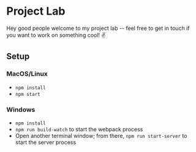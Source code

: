 # Project Lab

Hey good people welcome to my project lab -- feel free to get in touch if you want to work on something cool! :v:

## Setup

### MacOS/Linux

* `npm install`
* `npm start`

### Windows

* `npm install`
* `npm run build-watch` to start the webpack process
* Open another terminal window; from there, `npm run start-server` to start the server process
